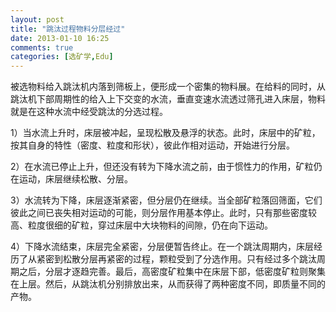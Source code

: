 ```yaml
---
layout: post
title: "跳汰过程物料分层经过"
date: 2013-01-10 16:25
comments: true
categories: [选矿学,Edu]
---
```

被选物料给入跳汰机内落到筛板上，便形成一个密集的物料展。在给料的同时，从跳汰机下部周期性的给入上下交变的水流，垂直变速水流透过筛孔进入床层，物料就是在这种水流中经受跳汰的分选过程。 

1）当水流上升时，床层被冲起，呈现松散及悬浮的状态。此时，床层中的矿粒，按其自身的特性（密度、粒度和形状），彼此作相对运动，开始进行分层。

2）在水流已停止上升，但还没有转为下降水流之前，由于惯性力的作用，矿粒仍在运动，床层继续松散、分层。

3）水流转为下降，床层逐渐紧密，但分层仍在继续。当全部矿粒落回筛面，它们彼此之间已丧失相对运动的可能，则分层作用基本停止。此时，只有那些密度较高、粒度很细的矿粒，穿过床层中大块物料的间隙，仍在向下运动。

4）下降水流结束，床层完全紧密，分层便暂告终止。在一个跳汰周期内，床层经历了从紧密到松散分层再紧密的过程，颗粒受到了分选作用。只有经过多个跳汰周期之后，分层才逐趋完善。最后，高密度矿粒集中在床层下部，低密度矿粒则聚集在上层。然后，从跳汰机分别排放出来，从而获得了两种密度不同，即质量不同的产物。
